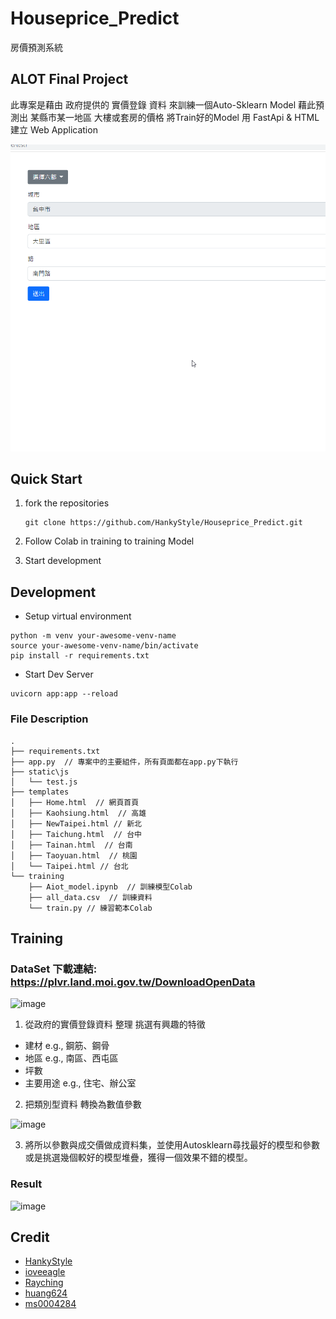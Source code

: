 # Houseprice_Predict
房價預測系統

ALOT Final Project
---
此專案是藉由 政府提供的 實價登錄 資料 來訓練一個Auto-Sklearn Model 藉此預測出 某縣市某一地區 大樓或套房的價格
將Train好的Model 用 FastApi & HTML 建立 Web Application

![image](https://github.com/HankyStyle/Houseprice_Predict/blob/master/demo.gif)


## Quick Start

1. fork the repositories

   ```shell
   git clone https://github.com/HankyStyle/Houseprice_Predict.git
   ```


2. Follow Colab in training to training Model


3. Start development
   


## Development

- Setup virtual environment

```shell
python -m venv your-awesome-venv-name
source your-awesome-venv-name/bin/activate
pip install -r requirements.txt
```

- Start Dev Server

```shell
uvicorn app:app --reload
```

### File Description
```
.
├── requirements.txt 
├── app.py  // 專案中的主要組件，所有頁面都在app.py下執行
├── static\js
│   └── test.js
├── templates
│   ├── Home.html  // 網頁首頁
│   ├── Kaohsiung.html  // 高雄
│   ├── NewTaipei.html // 新北
│   ├── Taichung.html  // 台中
│   ├── Tainan.html  // 台南
│   ├── Taoyuan.html  // 桃園
│   └── Taipei.html // 台北
└── training  
    ├── Aiot_model.ipynb  // 訓練模型Colab
    ├── all_data.csv  // 訓練資料
    └── train.py // 練習範本Colab
```

## Training

### DataSet 下載連結: https://plvr.land.moi.gov.tw/DownloadOpenData
![image](https://user-images.githubusercontent.com/70362842/150983418-62a262be-cfc5-4d64-9450-6c37c65422cc.png)

1. 從政府的實價登錄資料 整理 挑選有興趣的特徵
  + 建材 e.g., 鋼筋、鋼骨
  + 地區 e.g., 南區、西屯區
  + 坪數
  + 主要用途 e.g., 住宅、辦公室

2. 把類別型資料 轉換為數值參數

 ![image](https://user-images.githubusercontent.com/70362842/150988438-453fe780-71a7-4aeb-9e67-2e006c7059ec.png)

3.  將所以參數與成交價做成資料集，並使用Autosklearn尋找最好的模型和參數 或是挑選幾個較好的模型堆疊，獲得一個效果不錯的模型。

### Result
![image](https://user-images.githubusercontent.com/70362842/150989149-1fce2cda-c7a1-4f10-994c-41eb89e22210.png)


## Credit

- [HankyStyle](https://github.com/HankyStyle)
- [ioveeagle](https://github.com/ioveeagle)
- [Rayching](https://github.com/Rayching)
- [huang624](https://github.com/huang624)
- [ms0004284](https://github.com/fcu-d0589769)
